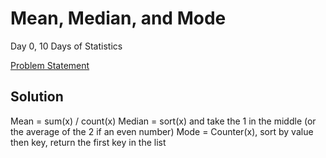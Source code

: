 # Mean, Median, and Mode

Day 0, 10 Days of Statistics

[Problem Statement](https://www.hackerrank.com/challenges/s10-basic-statistics/problem)

## Solution

Mean = sum(x) / count(x)
Median = sort(x) and take the 1 in the middle (or the average of the 2 if an even number)
Mode = Counter(x), sort by value then key, return the first key in the list
